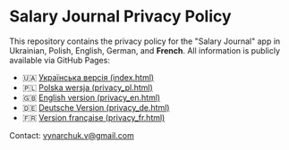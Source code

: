 # Salary Journal Privacy Policy

This repository contains the privacy policy for the "Salary Journal" app in Ukrainian, Polish, English, German, and **French**.
All information is publicly available via GitHub Pages:

- 🇺🇦 [Українська версія (index.html)](https://vadimusv.github.io/salary-journal/index.html)
- 🇵🇱 [Polska wersja (privacy_pl.html)](https://vadimusv.github.io/salary-journal/privacy_pl.html)
- 🇬🇧 [English version (privacy_en.html)](https://vadimusv.github.io/salary-journal/privacy_en.html)
- 🇩🇪 [Deutsche Version (privacy_de.html)](https://vadimusv.github.io/salary-journal/privacy_de.html)
- 🇫🇷 [Version française (privacy_fr.html)](https://vadimusv.github.io/salary-journal/privacy_fr.html)

Contact: [vynarchuk.v@gmail.com](mailto:vynarchuk.v@gmail.com)
